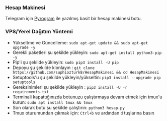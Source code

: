 <h3><b> Hesap Makinesi </b></h3>

Telegram için [Pyrogram](https://github.com/pyrogram) ile yazılmış basit bir hesap makinesi botu.

<h3><b> VPS/Yerel Dağıtım Yöntemi </b></h3>

- Yükseltme ve Güncelleme:
`sudo apt-get update && sudo apt-get upgrade -y`
- Gerekli paketleri şu şekilde yükleyin:
`sudo apt-get install python3-pip -y`
- Pip'i şu şekilde yükleyin:
`sudo pip3 install -U pip`
- Depoyu şu şekilde klonlayın :
`git clone https://github.com/suphiozturk8/HesapMakinesi && cd HesapMakinesi`
- Setuptools'u şu şekilde yükleyin/yükseltin:
`pip3 install --upgrade pip setuptools`
- Gereksinimleri şu şekilde yükleyin :
`pip3 install -U -r requirements.txt`
- Terminali kapattığınızda botunuzu çalıştırmaya devam etmek için tmux'u kurun:
`sudo apt install tmux && tmux`
- Son olarak botu şu şekilde çalıştırın:
`python3 hesap.py`
- Tmux oturumundan çıkmak için:
`Ctrl+b` ve ardından `d` tuşlarına basın